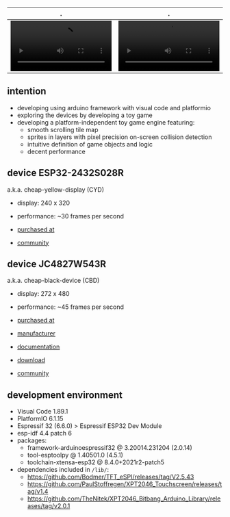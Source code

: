| . | . |
| - | - |
| <video width="100%" height="100%" controls src="https://github.com/calint/platformio-bam/assets/1920811/51fba3c0-08a6-4c6c-8f55-ef64c6cfcafe"></video> | <video width="100%" height="100%" controls src="https://github.com/calint/platformio-bam/assets/1920811/c6bc8561-14d7-4e2f-bc48-a28126c2fc9c"></video> |

## intention
* developing using arduino framework with visual code and platformio
* exploring the devices by developing a toy game
* developing a platform-independent toy game engine featuring:
  - smooth scrolling tile map
  - sprites in layers with pixel precision on-screen collision detection
  - intuitive definition of game objects and logic
  - decent performance

## device ESP32-2432S028R

a.k.a. cheap-yellow-display (CYD)

* display: 240 x 320
* performance: ~30 frames per second

* [purchased at](https://www.aliexpress.com/item/1005004502250619.html)
* [community](https://github.com/witnessmenow/ESP32-Cheap-Yellow-Display)

## device JC4827W543R

a.k.a. cheap-black-device (CBD)

* display: 272 x 480
* performance: ~45 frames per second

* [purchased at](https://www.aliexpress.com/item/1005006729377800.html)
* [manufacturer](https://www.guition.com)
* [documentation](https://github.com/lsdlsd88/JC4827W543)
* [download](http://pan.jczn1688.com/s/zyojx8)
* [community](https://discord.com/channels/630078152038809611/1199730744424153109)

## development environment
* Visual Code 1.89.1
* PlatformIO 6.1.15
* Espressif 32 (6.6.0) > Espressif ESP32 Dev Module
* esp-idf 4.4 patch 6
* packages:
  - framework-arduinoespressif32 @ 3.20014.231204 (2.0.14) 
  - tool-esptoolpy @ 1.40501.0 (4.5.1) 
  - toolchain-xtensa-esp32 @ 8.4.0+2021r2-patch5
* dependencies included in `/lib/`:
  - https://github.com/Bodmer/TFT_eSPI/releases/tag/V2.5.43
  - https://github.com/PaulStoffregen/XPT2046_Touchscreen/releases/tag/v1.4
  - https://github.com/TheNitek/XPT2046_Bitbang_Arduino_Library/releases/tag/v2.0.1

